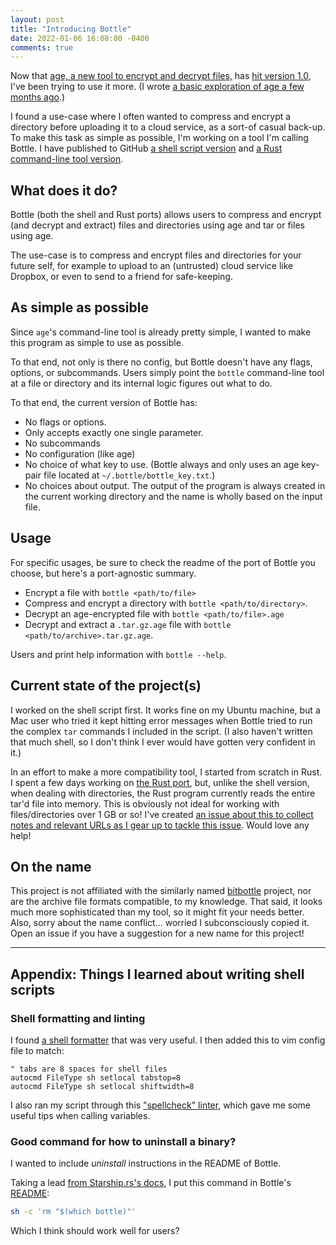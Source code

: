 ```yaml
---
layout: post
title: "Introducing Bottle"
date: 2022-01-06 16:08:00 -0400
comments: true
---
```


Now that [age, a new tool to encrypt and decrypt files,](https://github.com/FiloSottile/age) has [hit version 1.0](https://github.com/FiloSottile/age/releases/tag/v1.0.0), I've been trying to use it more. (I wrote [a basic exploration of age a few months ago](https://sts10.github.io/2021/09/06/exploring-age-1-point-0.html).)

I found a use-case where I often wanted to compress and encrypt a directory before uploading it to a cloud service, as a sort-of casual back-up. To make this task as simple as possible, I'm working on a tool I'm calling Bottle. I have published to GitHub [a shell script version](https://github.com/sts10/bottle) and [a Rust command-line tool version](https://github.com/sts10/bottle-rs).

## What does it do?

Bottle (both the shell and Rust ports) allows users to compress and encrypt (and decrypt and extract) files and directories using age and tar or files using age.

The use-case is to compress and encrypt files and directories for your future self, for example to upload to an (untrusted) cloud service like Dropbox, or even to send to a friend for safe-keeping.

## As simple as possible

Since `age`'s command-line tool is already pretty simple, I wanted to make this program as simple to use as possible. 

To that end, not only is there no config, but Bottle doesn't have any flags, options, or subcommands. Users simply point the `bottle` command-line tool at a file or directory and its internal logic figures out what to do.

To that end, the current version of Bottle has:

- No flags or options. 
- Only accepts exactly one single parameter.
- No subcommands
- No configuration (like age)
- No choice of what key to use. (Bottle always and only uses an age key-pair file located at `~/.bottle/bottle_key.txt`.)
- No choices about output. The output of the program is always created in the current working directory and the name is wholly based on the input file.

## Usage

For specific usages, be sure to check the readme of the port of Bottle you choose, but here's a port-agnostic summary.

- Encrypt a file with `bottle <path/to/file>`
- Compress and encrypt a directory with `bottle <path/to/directory>`. 
- Decrypt an age-encrypted file with `bottle <path/to/file>.age`
- Decrypt and extract a `.tar.gz.age` file with `bottle <path/to/archive>.tar.gz.age`.

Users and print help information with `bottle --help`.

## Current state of the project(s)

I worked on the shell script first. It works fine on my Ubuntu machine, but a Mac user who tried it kept hitting error messages when Bottle tried to run the complex `tar` commands I included in the script. (I also haven't written that much shell, so I don't think I ever would have gotten very confident in it.)

In an effort to make a more compatibility tool, I started from scratch in Rust. I spent a few days working on [the Rust port](https://github.com/sts10/bottle-rs/), but, unlike the shell version, when dealing with directories, the Rust program currently reads the entire tar'd file into memory. This is obviously not ideal for working with files/directories over 1 GB or so! I've created [an issue about this to collect notes and relevant URLs as I gear up to tackle this issue](https://github.com/sts10/bottle-rs/issues/1). Would love any help!

## On the name

This project is not affiliated with the similarly named [bitbottle](https://code.lag.net/robey/bitbottle) project, nor are the archive file formats compatible, to my knowledge. That said, it looks much more sophisticated than my tool, so it might fit your needs better. Also, sorry about the name conflict... worried I subconsciously copied it. Open an issue if you have a suggestion for a new name for this project!

--- 

## Appendix: Things I learned about writing shell scripts

### Shell formatting and linting

I found [a shell formatter](https://github.com/mvdan/sh#shfmt) that was very useful. I then added this to vim config file to match: 

```vim
" tabs are 8 spaces for shell files
autocmd FileType sh setlocal tabstop=8
autocmd FileType sh setlocal shiftwidth=8
```

I also ran my script through this ["spellcheck" linter](https://www.shellcheck.net/), which gave me some useful tips when calling variables.

### Good command for how to uninstall a binary?

I wanted to include _uninstall_ instructions in the README of Bottle. 

Taking a lead [from Starship.rs's docs](https://starship.rs/faq/#how-do-i-uninstall-starship), I put this command in Bottle's [README](https://github.com/sts10/bottle/blob/main/readme.markdown):

```bash
sh -c 'rm "$(which bottle)"'
```

Which I think should work well for users?
